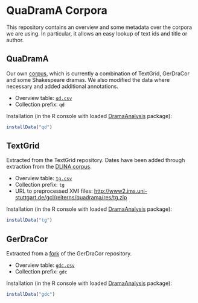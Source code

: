 # QuaDramA Corpora

This repository contains an overview and some metadata over the corpora we are using. In particular, it allows an easy lookup of text ids and title or author.

## QuaDramA

Our own [corpus](https://github.com/quadrama/Corpus), which is currently a combination of TextGrid, GerDraCor and some Shakespeare dramas. We also modified the data where necessary and added additional annotations.

- Overview table: [`qd.csv`](qd.csv)
- Collection prefix: `qd`

Installation (in the R console with loaded [DramaAnalysis](https://github.com/quadrama/DramaAnalysis) package):

```R
installData("qd")
```

## TextGrid

Extracted from the TextGrid repository. Dates have been added through extraction from the [DLINA corpus](https://github.com/dlina/project).

- Overview table: [`tg.csv`](tg.csv)
- Collection prefix: `tg`
- URL to preprocessed XMI files: http://www2.ims.uni-stuttgart.de/gcl/reiterns/quadrama/res/tg.zip

Installation (in the R console with loaded [DramaAnalysis](https://github.com/quadrama/DramaAnalysis) package):

```R
installData("tg")
```


## GerDraCor

Extracted from a [fork](https://github.com/quadrama/gerdracor) of the GerDraCor repository.

- Overview table: [`gdc.csv`](gdc.csv)
- Collection prefix: `gdc`

Installation (in the R console with loaded [DramaAnalysis](https://github.com/quadrama/DramaAnalysis) package):

```R
installData("gdc")
```
